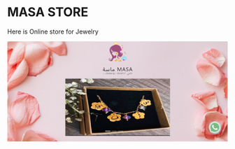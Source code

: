 # MASA STORE

Here is Online store for Jewelry

[![Header](https://github.com/Raghad-Khaled/MASA/blob/main/images/Masa.PNG)](https://www.youtube.com/watch?v=dQw4w9WgXcQ)

